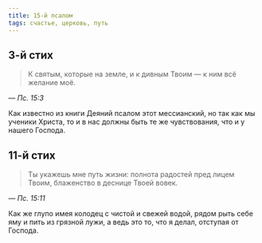 ```yaml
---
title: 15-й псалом
tags: счастье, церковь, путь
---
```


## 3-й стих

> К святым, которые на земле, и к дивным Твоим — к ним всё желание моё.

— <cite>Пс.&nbsp;15:3</cite>

Как известно из книги Деяний псалом этот мессианский, но так как мы ученики Христа,
то и в нас должны быть те же чувствования, что и у нашего Господа.

## 11-й стих

> Ты укажешь мне путь жизни: полнота радостей пред лицем Твоим, блаженство в деснице Твоей вовек.

— <cite>Пс.&nbsp;15:11</cite>

Как же глупо имея колодец с чистой и свежей водой, рядом рыть себе яму и пить из грязной лужи,
а ведь это то, что я делал, отступая от Господа.
